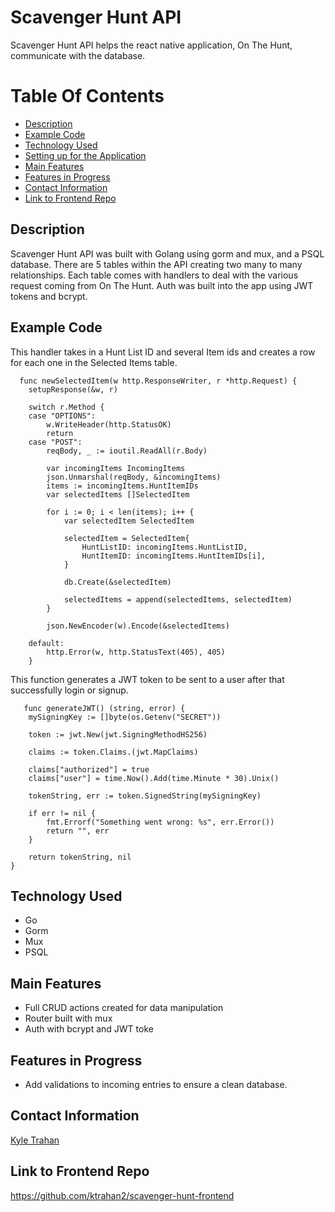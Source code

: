 # Scavenger Hunt API

Scavenger Hunt API helps the react native application, On The Hunt, communicate with the database. 

# Table Of Contents 
- [Description](https://github.com/ktrahan2/spacey-bois-backend/tree/main#description)
- [Example Code](https://github.com/ktrahan2/spacey-bois-backend/tree/main#example-code)
- [Technology Used](https://github.com/ktrahan2/spacey-bois-backend/tree/main#technology-used)
- [Setting up for the Application](https://github.com/ktrahan2/spacey-bois-backend/tree/main#setting-up-for-the-application)
- [Main Features](https://github.com/ktrahan2/spacey-bois-backend/tree/main#main-features)
- [Features in Progress](https://github.com/ktrahan2/spacey-bois-backend/tree/main#features-in-progress)
- [Contact Information](https://github.com/ktrahan2/spacey-bois-backend/tree/main#contact-information)
- [Link to Frontend Repo](https://github.com/ktrahan2/spacey-bois-backend/tree/main#link-to-frontend-repo)

## Description

Scavenger Hunt API was built with Golang using gorm and mux, and a PSQL database. There are 5 tables within the API creating two many to many relationships.
Each table comes with handlers to deal with the various request coming from On The Hunt. Auth was built into the app using JWT tokens and bcrypt. 

## Example Code 
This handler takes in a Hunt List ID and several Item ids and creates a row for each one in the Selected Items table. 
```
  func newSelectedItem(w http.ResponseWriter, r *http.Request) {
	setupResponse(&w, r)

	switch r.Method {
	case "OPTIONS":
		w.WriteHeader(http.StatusOK)
		return
	case "POST":
		reqBody, _ := ioutil.ReadAll(r.Body)

		var incomingItems IncomingItems
		json.Unmarshal(reqBody, &incomingItems)
		items := incomingItems.HuntItemIDs
		var selectedItems []SelectedItem

		for i := 0; i < len(items); i++ {
			var selectedItem SelectedItem

			selectedItem = SelectedItem{
				HuntListID: incomingItems.HuntListID,
				HuntItemID: incomingItems.HuntItemIDs[i],
			}

			db.Create(&selectedItem)

			selectedItems = append(selectedItems, selectedItem)
		}

		json.NewEncoder(w).Encode(&selectedItems)

	default:
		http.Error(w, http.StatusText(405), 405)
	}
```
This function generates a JWT token to be sent to a user after that successfully login or signup.
```
   func generateJWT() (string, error) {
	mySigningKey := []byte(os.Getenv("SECRET"))

	token := jwt.New(jwt.SigningMethodHS256)

	claims := token.Claims.(jwt.MapClaims)

	claims["authorized"] = true
	claims["user"] = time.Now().Add(time.Minute * 30).Unix()

	tokenString, err := token.SignedString(mySigningKey)

	if err != nil {
		fmt.Errorf("Something went wrong: %s", err.Error())
		return "", err
	}

	return tokenString, nil
}
```

## Technology Used

- Go
- Gorm
- Mux
- PSQL

## Main Features

- Full CRUD actions created for data manipulation
- Router built with mux
- Auth with bcrypt and JWT toke

## Features in Progress

- Add validations to incoming entries to ensure a clean database. 

## Contact Information

[Kyle Trahan](https://www.linkedin.com/in/kyle-trahan-8384678b/)

## Link to Frontend Repo
https://github.com/ktrahan2/scavenger-hunt-frontend



